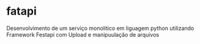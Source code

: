 # fatapi
Desenvolvimento de um serviço monolitico em liguagem python utilizando Framework Festapi com Upload e manipuulação de arquivos
